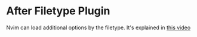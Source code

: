 # After Filetype Plugin

Nvim can load additional options by the filetype. It's explained in [this video](https://www.youtube.com/watch?v=F1CQVXA5gf0&list=PLep05UYkc6wTyBe7kPjQFWVXTlhKeQejM&index=6)

